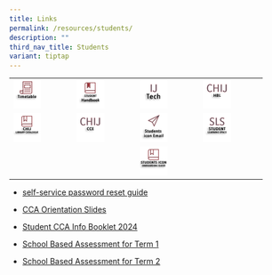 ```yaml
---
title: Links
permalink: /resources/students/
description: ""
third_nav_title: Students
variant: tiptap
---
```

<table>
<tbody>
<tr>
<td rowspan="1" colspan="1"><a class="isomer-image-wrapper" href="/resources/students/timetable/"><img style="width:50%" height="auto" width="100%" src="/images/IconStu/timetable.png"></a>
</td>
<td rowspan="1" colspan="1"><a class="isomer-image-wrapper" href="https://indd.adobe.com/view/cd31b081-37c6-490f-9da3-8221a1ac3b73?mv=affiliate&amp;mv2=red"><img style="width:50%" height="auto" width="100%" src="/images/IconStu/shb2.png"></a>
</td>
<td rowspan="1" colspan="1"><a class="isomer-image-wrapper" href="https://sites.google.com/moe.edu.sg/ijtech"><img style="width:50%" height="auto" width="100%" src="/images/IconStu/IJTech.png"></a>
</td>
<td rowspan="1" colspan="1"><a class="isomer-image-wrapper" href="https://sites.google.com/moe.edu.sg/chij-secondary-hbl/home"><img style="width:50%" height="auto" width="100%" src="/images/IconStu/HBL.jpg"></a>
</td>
</tr>
<tr>
<td rowspan="1" colspan="1"><a class="isomer-image-wrapper" href="https://schoolibrary.moe.edu.sg/chijsectoapayoh/cgi-bin/spydus.exe/MSGTRN/WPAC/HOME"><img style="width:50%" height="auto" width="100%" src="/images/IconStu/LibCatalogue.png"></a>
</td>
<td rowspan="1" colspan="1"><a class="isomer-image-wrapper" href="https://sites.google.com/moe.edu.sg/chijecg2021/home"><img style="width: 50%;" height="auto" width="100%" alt="" src="/images/IconTr/CCE.png"></a>
</td>
<td rowspan="1" colspan="1"><a class="isomer-image-wrapper" href="https://workspace.google.com/dashboard"><img style="width:50%" height="auto" width="100%" src="/images/IconStu/stdicon.png"></a>
</td>
<td rowspan="1" colspan="1"><a class="isomer-image-wrapper" href="https://vle.learning.moe.edu.sg/login"><img style="width:50%" height="auto" width="100%" src="/images/IconStu/SLS.png"></a>
</td>
</tr>
<tr>
<td rowspan="1" colspan="1">
<p></p>
</td>
<td rowspan="1" colspan="1">
<p></p>
</td>
<td rowspan="1" colspan="1"><a class="isomer-image-wrapper" href="/file/ICT/iconguide"><img style="width:50%" height="auto" width="100%" src="/images/IconStu/iconguide.png"></a>
</td>
<td rowspan="1" colspan="1">
<p></p>
</td>
</tr>
</tbody>
</table>
<ul data-tight="true" class="tight">
<li>
<p><a href="/files/self_service_password_reset.pdf" rel="noopener noreferrer nofollow" target="_blank">self-service password reset guide</a>
</p>
</li>
<li>
<p><a href="/files/Parents/CCA_Briefing_Slides__Students_Parents_.pdf" rel="noopener noreferrer nofollow" target="_blank">CCA Orientation Slides</a>
</p>
</li>
<li>
<p><a href="/files/CCA/Student_CCA_Info_Booklet.pdf" rel="noopener noreferrer nofollow" target="_blank">Student CCA Info Booklet 2024</a>
</p>
</li>
<li>
<p><a href="https://go.gov.sg/vgtvja" rel="noopener noreferrer nofollow" target="_blank">School Based Assessment for Term 1</a>
</p>
</li>
<li>
<p><a href="https://go.gov.sg/9iod7w" rel="noopener noreferrer nofollow" target="_blank">School Based Assessment for Term 2</a>
</p>
<p></p>
</li>
</ul>
<p></p>